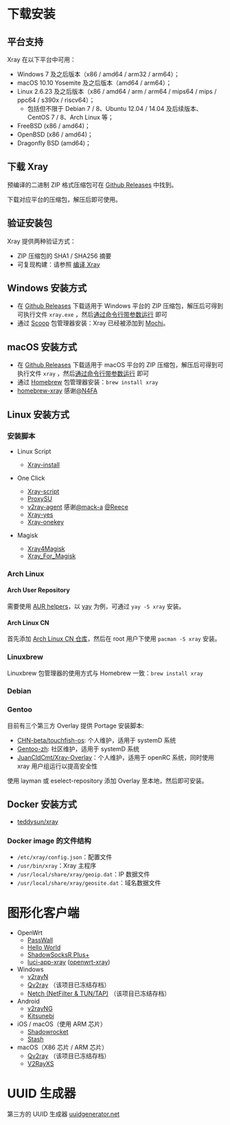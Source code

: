 # 下载安装

## 平台支持

Xray 在以下平台中可用：

- Windows 7 及之后版本（x86 / amd64 / arm32 / arm64）；
- macOS 10.10 Yosemite 及之后版本（amd64 / arm64）；
- Linux 2.6.23 及之后版本（x86 / amd64 / arm / arm64 / mips64 / mips / ppc64 / s390x / riscv64）；
  - 包括但不限于 Debian 7 / 8、Ubuntu 12.04 / 14.04 及后续版本、CentOS 7 / 8、Arch Linux 等；
- FreeBSD (x86 / amd64)；
- OpenBSD (x86 / amd64)；
- Dragonfly BSD (amd64)；

## 下载 Xray

预编译的二进制 ZIP 格式压缩包可在 [Github Releases](https://github.com/xtls/Xray-core/releases) 中找到。

下载对应平台的压缩包，解压后即可使用。

## 验证安装包

Xray 提供两种验证方式：

- ZIP 压缩包的 SHA1 / SHA256 摘要
- 可复现构建：请参照 [编译 Xray](../development/intro/compile.md)

## Windows 安装方式

- 在 [Github Releases](https://github.com/xtls/Xray-core/releases) 下载适用于 Windows 平台的 ZIP 压缩包，解压后可得到可执行文件 `xray.exe`
  ，然后[通过命令行带参数运行](./command) 即可
- 通过 [Scoop](https://scoop.sh) 包管理器安装：Xray 已经被添加到 [Mochi](https://github.com/Qv2ray/mochi)。

## macOS 安装方式

- 在 [Github Releases](https://github.com/xtls/Xray-core/releases) 下载适用于 macOS 平台的 ZIP 压缩包，解压后可得到可执行文件 `xray`
  ，然后[通过命令行带参数运行](./command.md) 即可
- 通过 [Homebrew](https://brew.sh) 包管理器安装：`brew install xray`
- [homebrew-xray](https://github.com/N4FA/homebrew-xray) 感谢[@N4FA](https://github.com/N4FA)

## Linux 安装方式

### 安装脚本

- Linux Script

  - [Xray-install](https://github.com/XTLS/Xray-install)

* One Click

  - [Xray-script](https://github.com/kirin10000/Xray-script)
  - [ProxySU](https://github.com/proxysu/ProxySU)
  - [v2ray-agent](https://github.com/reeceyng/v2ray-agent) 感谢[@mack-a](https://github.com/mack-a) [@Reece](https://github.com/reeceyng)
  - [Xray-yes](https://github.com/jiuqi9997/Xray-yes)
  - [Xray-onekey](https://github.com/wulabing/Xray_onekey)

* Magisk
  - [Xray4Magisk](https://github.com/CerteKim/Xray4Magisk)
  - [Xray_For_Magisk](https://github.com/E7KMbb/Xray_For_Magisk)

### Arch Linux

#### Arch User Repository

需要使用 [AUR helpers](https://wiki.archlinux.org/index.php/AUR_helpers)，以 [yay](https://github.com/Jguer/yay)
为例，可通过 `yay -S xray` 安装。

#### Arch Linux CN

首先添加 [Arch Linux CN 仓库](https://www.archlinuxcn.org/archlinux-cn-repo-and-mirror/)，然后在 root 用户下使用 `pacman -S xray` 安装。

### Linuxbrew

Linuxbrew 包管理器的使用方式与 Homebrew 一致：`brew install xray`

### Debian <Badge text="WIP" type="warning"/>

### Gentoo

目前有三个第三方 Overlay 提供 Portage 安装脚本:

- [CHN-beta/touchfish-os](https://github.com/gentoo-mirror/touchfish-os/tree/master/net-proxy/Xray): 个人维护，适用于 systemD 系统
- [Gentoo-zh](https://github.com/microcai/gentoo-zh): 社区维护，适用于 systemD 系统
- [JuanCldCmt/Xray-Overlay](https://github.com/JuanCldCmt/Xray-Overlay)：个人维护，适用于 openRC 系统，同时使用 xray 用户组运行以提高安全性

使用 layman 或 eselect-repository 添加 Overlay 至本地，然后即可安装。

## Docker 安装方式

- [teddysun/xray](https://hub.docker.com/r/teddysun/xray)

### Docker image 的文件结构

- `/etc/xray/config.json`：配置文件
- `/usr/bin/xray`：Xray 主程序
- `/usr/local/share/xray/geoip.dat`：IP 数据文件
- `/usr/local/share/xray/geosite.dat`：域名数据文件

# 图形化客户端

- OpenWrt
  - [PassWall](https://github.com/xiaorouji/openwrt-passwall)
  - [Hello World](https://github.com/jerrykuku/luci-app-vssr)
  - [ShadowSocksR Plus+](https://github.com/fw876/helloworld)
  - [luci-app-xray](https://github.com/yichya/luci-app-xray) ([openwrt-xray](https://github.com/yichya/openwrt-xray))
- Windows
  - [v2rayN](https://github.com/2dust/v2rayN)
  - [Qv2ray](https://github.com/Qv2ray/Qv2ray) （该项目已冻结存档）
  - [Netch (NetFilter & TUN/TAP)](https://github.com/NetchX/Netch) （该项目已冻结存档）
- Android
  - [v2rayNG](https://github.com/2dust/v2rayNG)
  - [Kitsunebi](https://github.com/rurirei/Kitsunebi/tree/release_xtls)
- iOS / macOS（使用 ARM 芯片）
  - [Shadowrocket](https://apps.apple.com/app/shadowrocket/id932747118)
  - [Stash](https://apps.apple.com/app/stash/id1596063349)
- macOS（X86 芯片 / ARM 芯片）
  - [Qv2ray](https://github.com/Qv2ray/Qv2ray) （该项目已冻结存档）
  - [V2RayXS](https://github.com/tzmax/V2RayXS)

# UUID 生成器

第三方的 UUID 生成器 [uuidgenerator.net](https://www.uuidgenerator.net)
